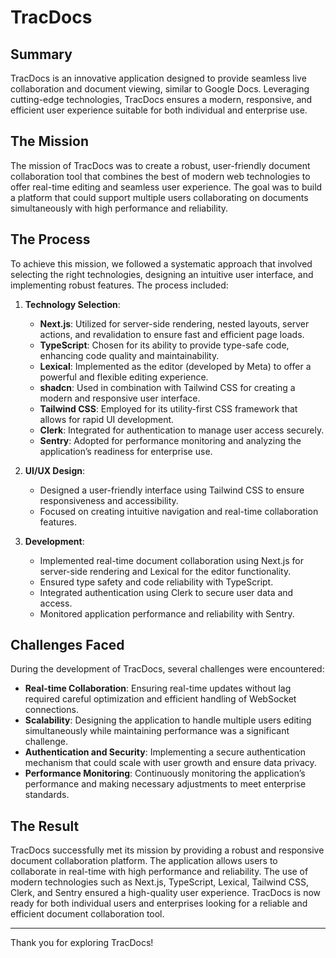 # TracDocs

## Summary
TracDocs is an innovative application designed to provide seamless live collaboration and document viewing, similar to Google Docs. Leveraging cutting-edge technologies, TracDocs ensures a modern, responsive, and efficient user experience suitable for both individual and enterprise use.

## The Mission
The mission of TracDocs was to create a robust, user-friendly document collaboration tool that combines the best of modern web technologies to offer real-time editing and seamless user experience. The goal was to build a platform that could support multiple users collaborating on documents simultaneously with high performance and reliability.

## The Process
To achieve this mission, we followed a systematic approach that involved selecting the right technologies, designing an intuitive user interface, and implementing robust features. The process included:

1. **Technology Selection**: 
    - **Next.js**: Utilized for server-side rendering, nested layouts, server actions, and revalidation to ensure fast and efficient page loads.
    - **TypeScript**: Chosen for its ability to provide type-safe code, enhancing code quality and maintainability.
    - **Lexical**: Implemented as the editor (developed by Meta) to offer a powerful and flexible editing experience.
    - **shadcn**: Used in combination with Tailwind CSS for creating a modern and responsive user interface.
    - **Tailwind CSS**: Employed for its utility-first CSS framework that allows for rapid UI development.
    - **Clerk**: Integrated for authentication to manage user access securely.
    - **Sentry**: Adopted for performance monitoring and analyzing the application’s readiness for enterprise use.

2. **UI/UX Design**:
    - Designed a user-friendly interface using Tailwind CSS to ensure responsiveness and accessibility.
    - Focused on creating intuitive navigation and real-time collaboration features.

3. **Development**:
    - Implemented real-time document collaboration using Next.js for server-side rendering and Lexical for the editor functionality.
    - Ensured type safety and code reliability with TypeScript.
    - Integrated authentication using Clerk to secure user data and access.
    - Monitored application performance and reliability with Sentry.

## Challenges Faced
During the development of TracDocs, several challenges were encountered:

- **Real-time Collaboration**: Ensuring real-time updates without lag required careful optimization and efficient handling of WebSocket connections.
- **Scalability**: Designing the application to handle multiple users editing simultaneously while maintaining performance was a significant challenge.
- **Authentication and Security**: Implementing a secure authentication mechanism that could scale with user growth and ensure data privacy.
- **Performance Monitoring**: Continuously monitoring the application’s performance and making necessary adjustments to meet enterprise standards.

## The Result
TracDocs successfully met its mission by providing a robust and responsive document collaboration platform. The application allows users to collaborate in real-time with high performance and reliability. The use of modern technologies such as Next.js, TypeScript, Lexical, Tailwind CSS, Clerk, and Sentry ensured a high-quality user experience. TracDocs is now ready for both individual users and enterprises looking for a reliable and efficient document collaboration tool.

---

Thank you for exploring TracDocs!
